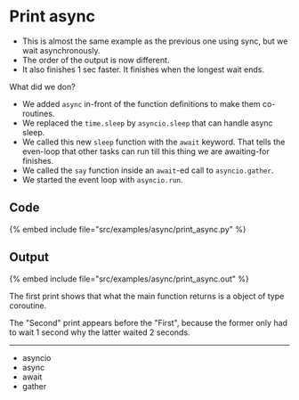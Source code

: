 # Print async

* This is almost the same example as the previous one using sync, but we wait asynchronously.
* The order of the output is now different.
* It also finishes 1 sec faster. It finishes when the longest wait ends.

What did we don?

* We added `async` in-front of the function definitions to make them co-routines.
* We replaced the `time.sleep` by `asyncio.sleep` that can handle async sleep.
* We called this new `sleep` function with the `await` keyword. That tells the even-loop that other tasks can run till this thing we are awaiting-for finishes.
* We called the `say` function inside an `await`-ed call to `asyncio.gather`.
* We started the event loop with `asyncio.run`.

## Code

{% embed include file="src/examples/async/print_async.py" %}

## Output

{% embed include file="src/examples/async/print_async.out" %}

The first print shows that what the main function returns is a object of type coroutine.

The "Second" print appears before the "First", because the former only had to wait 1 second why the latter waited 2 seconds.

---

* asyncio
* async
* await
* gather


